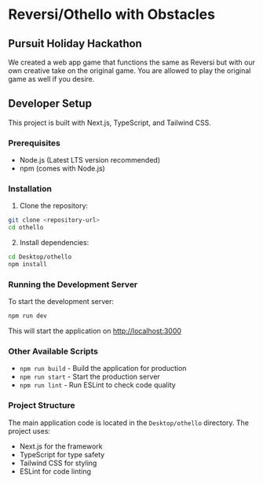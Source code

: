 # Reversi/Othello with Obstacles

## Pursuit Holiday Hackathon

We created a web app game that functions the same as Reversi but with our own creative take on the original game. You are allowed to play the original game as well if you desire.

## Developer Setup

This project is built with Next.js, TypeScript, and Tailwind CSS.

### Prerequisites

- Node.js (Latest LTS version recommended)
- npm (comes with Node.js)

### Installation

1. Clone the repository:

```bash
git clone <repository-url>
cd othello
```

2. Install dependencies:

```bash
cd Desktop/othello
npm install
```

### Running the Development Server

To start the development server:

```bash
npm run dev
```

This will start the application on [http://localhost:3000](http://localhost:3000)

### Other Available Scripts

- `npm run build` - Build the application for production
- `npm run start` - Start the production server
- `npm run lint` - Run ESLint to check code quality

### Project Structure

The main application code is located in the `Desktop/othello` directory. The project uses:

- Next.js for the framework
- TypeScript for type safety
- Tailwind CSS for styling
- ESLint for code linting
